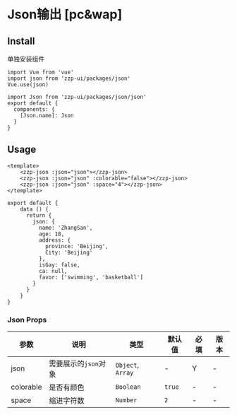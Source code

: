# Json输出 [pc&wap]

## Install

单独安装组件
```vue
import Vue from 'vue'
import json from 'zzp-ui/packages/json'
Vue.use(json)
```
```vue
import Json from 'zzp-ui/packages/json/json'
export default {
  components: {
    [Json.name]: Json
  }
}
```

## Usage

```vue
<template>
    <zzp-json :json="json"></zzp-json>
    <zzp-json :json="json" :colorable="false"></zzp-json>
    <zzp-json :json="json" :space="4"></zzp-json>
</template>

export default {
    data () {
      return {
        json: {
          name: 'ZhangSan',
          age: 18,
          address: {
            province: 'Beijing',
            City: 'Beijing'
          },
          isGay: false,
          ca: null,
          favor: ['swimming', 'basketball']
        }
      }
    }
}
```

### Json Props 

| 参数 | 说明 | 类型 | 默认值 | 必填 | 版本 |
| ---- | ---- | ---- | ---- | ---- | ---- |
| json | 需要展示的`json`对象 | `Object`, `Array` | - | Y | - |
| colorable | 是否有颜色 | `Boolean` | `true` | - | - |
| space | 缩进字符数 | `Number` | `2` | - | - |

